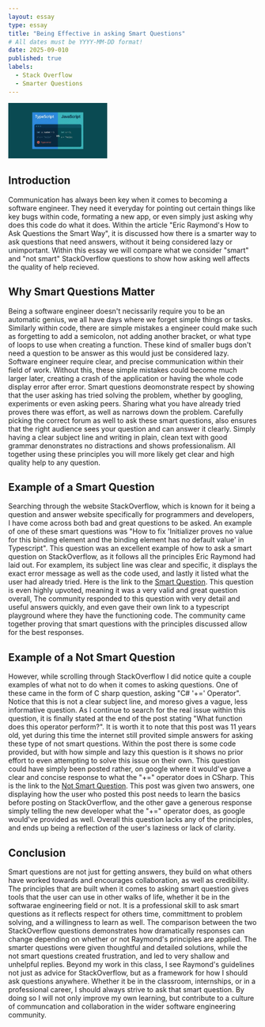```yaml
---
layout: essay
type: essay
title: "Being Effective in asking Smart Questions"
# All dates must be YYYY-MM-DD format!
date: 2025-09-010
published: true
labels:
  - Stack Overflow
  - Smarter Questions
---
```


<img width="200px" class="rounded float-start pe-4" src="../img/TSvsJS.webp">

## Introduction

Communication has always been key when it comes to becoming a software engineer. They
need it everyday for pointing out certain things like key bugs within code, formating a new app, or even 
simply just asking why does this code do what it does. Within the article "Eric Raymond's How to Ask Questions the
Smart Way", it is discussed how there is a smarter way to ask questions that need answers, without it being considered
lazy or unimportant. Within this essay we will compare what we consider "smart" and "not smart" StackOverflow questions
to show how asking well affects the quality of help recieved. 


## Why Smart Questions Matter 

Being a software engineer doesn't necissarily require you to be an automatic genius, we all have days where we forget simple 
things or tasks. Similarly within code, there are simple mistakes a engineer could make such as forgetting to add a semicolon, 
not adding another bracket, or what type of loops to use when creating a function. These kind of smaller bugs don't 
need a question to be answer as this would just be considered lazy. Software engineer require clear, and precise communication 
within their field of work. Without this, these simple mistakes could become much larger later, creating a crash of the application or
having the whole code display error after error. Smart questions deomonstrate respect by showing that the user asking has tried
solving the problem, whether by googling, experiments or even asking peers. Sharing what you have already tried proves there was effort, 
as well as narrows down the problem. Carefully picking the correct forum as well to ask these smart questions, also ensures that the right
audience sees your question and can answer it clearly. Simply having a clear subject line and writing in plain, clean text with good grammar 
denonstrates no distractions and shows professionalism. All together using these principles you will more likely get clear and high quality help 
to any question. 

## Example of a Smart Question

Searching through the website StackOverflow, which is known for it being a question and answer website specifically for programmers and developers, 
I have come across both bad and great questions to be asked. An example of one of these smart questions was "How to fix 'Initializer proves no value 
for this binding element and the binding element has no default value' in Typescript". This question was an excellent example of how to ask a smart question
on StackOverflow, as it follows all the principles Eric Raymond had laid out. For examplem, its subject line was clear and specific, it displays the exact error message 
as well as the code used, and lastly it listed what the user had already tried. Here is the link to the [Smart Question](https://stackoverflow.com/questions/57527710/how-to-fix-initializer-provides-no-value-for-this-binding-element-and-the-bindi).
This question is even highly upvoted, meaning it was a very valid and great question overall, The community responded to this question with very detail and useful answers quickly, and even gave their own link to a typescript playground where they have 
the functioning code. The community came together proving that smart questions with the principles discussed allow for the best responses. 


## Example of a Not Smart Question 

However, while scrolling through StackOverflow I did notice quite a couple examples of what not to do when it comes to asking questions. One of these came in the form of C sharp question, asking "C# '+=' Operator". Notice that this is not a clear subject line, and 
moreso gives a vague, less informative question. As I continue to search for the real issue within this question, it is finally stated at the end of the post stating "What function does this operator perform?". It is worth it to note that this post was 11 years old, yet during this time
the internet still provited simple answers for asking these type of not smart questions. Within the post there is some code provided, but with how simple and lazy this question is it shows no prior effort to even attempting to solve this issue on their own. This question could have simply been posted rather, 
on google where it would've gave a clear and concise response to what the "+=" operator does in CSharp. This is the link to the [Not Smart Question](https://stackoverflow.com/questions/25824057/c-sharp-operator). This post was given two answers, one displaying how the user who posted this post needs to learn the basics
before posting on StackOverflow, and the other gave a generous response simply telling the new developer what the "+=" operator does, as google would've provided as well. Overall this question lacks any of the principles, and ends up being a reflection of the user's laziness or lack of clarity.


## Conclusion

Smart questions are not just for getting answers, they build on what others have worked towards and encourages collaboration, as well as credibility. The principles that are built when it comes to asking smart question gives tools that the user can use in other walks of life, whether it be in the softwarae 
engineering field or not. It is a professional skill to ask smart questions as it reflects respect for others time, committment to problem solving, and a willingness to learn as well. The comparison between the two StackOverflow questions demonstrates how dramatically responses can change depending on whether or not 
Raymond's principles are applied. The smarter questions were given thoughtful and detailed solutions, while the not smart questions created frustration, and led to very shallow and unhelpful replies. Beyond my work in this class, I see Raymond's guidelines not just as advice for StackOverflow, but as a framework for 
how I should ask questions anywhere. Whether it be in the classroom, internships, or in a professional career, I should always strive to ask that smart question. By doing so I will not only improve my own learning, but contribute to a culture of communcation and collaboration in the wider software engineering community. 

